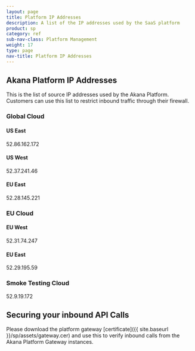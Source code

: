 ```yaml
---
layout: page
title: Platform IP Addresses
description: A list of the IP addresses used by the SaaS platform
product: sp
category: ref
sub-nav-class: Platform Management 
weight: 17
type: page
nav-title: Platform IP Addresses
---
```


## Akana Platform IP Addresses

This is the list of source IP addresses used by the Akana Platform.  Customers can use this list to restrict inbound traffic through their firewall.

### Global Cloud

#### US East

52.86.162.172

#### US West

52.37.241.46

#### EU East

52.28.145.221

### EU Cloud

#### EU West

52.31.74.247

#### EU East

52.29.195.59

### Smoke Testing Cloud

52.9.19.172

## Securing your inbound API Calls

Please download the platform gateway [certificate]({{ site.baseurl }}/sp/assets/gateway.cer) and use this to verify inbound calls from the Akana Platform Gateway instances.